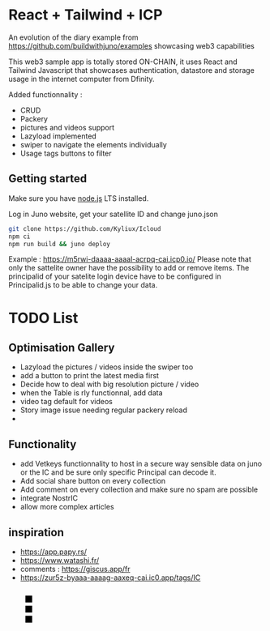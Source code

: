 # React + Tailwind + ICP

An evolution of the diary example from https://github.com/buildwithjuno/examples showcasing web3 capabilities

This web3 sample app is totally stored ON-CHAIN, it uses React and Tailwind Javascript that showcases authentication, datastore and storage usage in the internet computer from Dfinity.

Added functionnality :
- CRUD
- Packery
- pictures and videos support
- Lazyload implemented
- swiper to navigate the elements individually
- Usage tags buttons to filter


## Getting started

Make sure you have [node.js](https://nodejs.org) LTS installed.

Log in Juno website, get your satellite ID and change juno.json

```bash
git clone https://github.com/Kyliux/Icloud
npm ci
npm run build && juno deploy 

```

Example : https://m5rwi-daaaa-aaaal-acrpq-cai.icp0.io/ Please note that only the sattelite owner have the possibility to add or remove items. The principalid of your satelite login device have to be configured in Principalid.js to be able to change your data.

# TODO List

## Optimisation Gallery

- Lazyload the pictures / videos inside the swiper too
- add a button to print the latest media first
- Decide how to deal with big resolution picture / video 
- when the Table is rly functionnal, add data
- video tag default for videos
- Story image issue needing regular packery reload
- 

## Functionality

- add Vetkeys functionnality to host in a secure way sensible data on juno or the IC and be sure only specific Principal can decode it.
- Add social share button on every collection
- Add comment on every collection and make sure no spam are possible
- integrate NostrIC
- allow more complex articles

## inspiration

- https://app.papy.rs/
- https://www.watashi.fr/
- comments : https://giscus.app/fr
- https://zur5z-byaaa-aaaag-aaxeq-cai.ic0.app/tags/IC




<svg height="80px" width="80px" viewBox="0 0 24 24" xmlns="http://www.w3.org/2000/svg"><g transform="matrix(1.03309e-17,-0.168717,1.25,7.65404e-17,-3,20)"><path d="M24,10.4L0,10.4L0,13.6L24,13.6L24,10.4Z"></path></g><g transform="matrix(1.03309e-17,-0.168717,1.25,7.65404e-17,-3,14.0246)"><path d="M24,10.4L0,10.4L0,13.6L24,13.6L24,10.4Z"></path></g><g transform="matrix(1.03309e-17,-0.168717,1.25,7.65404e-17,-3,8.04921)"><path d="M24,10.4L0,10.4L0,13.6L24,13.6L24,10.4Z"></path></g></svg>
